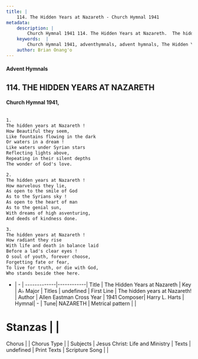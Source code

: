 ```yaml
---
title: |
    114. The Hidden Years at Nazareth - Church Hymnal 1941
metadata:
    description: |
        Church Hymnal 1941 114. The Hidden Years at Nazareth.  The hidden years at Nazareth !  How Beautiful they seem,  Like fountains flowing in the dark  Or waters in a dream !  Like waters under Syrian stars  Reflecting lights above,  Repeating in their silent depths  The wonder of God's love.  
    keywords:  |
        Church Hymnal 1941, adventhymnals, advent hymnals, The Hidden Years at Nazareth, The hidden years at Nazareth!. 
    author: Brian Onang'o
---
```


#### Advent Hymnals
## 114. THE HIDDEN YEARS AT NAZARETH
####  Church Hymnal 1941,

```txt

1.
The hidden years at Nazareth ! 
How Beautiful they seem, 
Like fountains flowing in the dark 
Or waters in a dream ! 
Like waters under Syrian stars 
Reflecting lights above, 
Repeating in their silent depths 
The wonder of God's love. 

2.
The hidden years at Nazareth ! 
How marvelous they lie, 
As open to the smile of God 
As to the Syrians sky ! 
As open to the heart of man 
As to the genial sun, 
With dreams of high asventuring, 
And deeds of kindness done. 

3.
The hidden years at Nazareth ! 
How radiant they rise 
With life and death in balance laid 
Before a lad's clear eyes ! 
O soul of youth, forever choose, 
Forgetting fate or fear, 
To live for truth, or die with God, 
Who stands beside thee here.


```

- |   -  |
-------------|------------|
Title | The Hidden Years at Nazareth |
Key | A♭ Major |
Titles | undefined |
First Line | The hidden years at Nazareth! |
Author | Allen Eastman Cross
Year | 1941
Composer| Harry L. Harts |
Hymnal|  - |
Tune| NAZARETH |
Metrical pattern | |
# Stanzas |  |
Chorus |  |
Chorus Type |  |
Subjects | Jesus Christ: Life and Ministry |
Texts | undefined |
Print Texts | 
Scripture Song |  |
    
